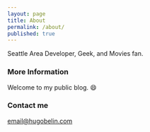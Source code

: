 ```yaml
---
layout: page
title: About
permalink: /about/
published: true
---
```


Seattle Area Developer, Geek, and Movies fan.

### More Information

Welcome to my public blog. :smile:

### Contact me

[email@hugobelin.com](mailto:email@hugobelin.com)

